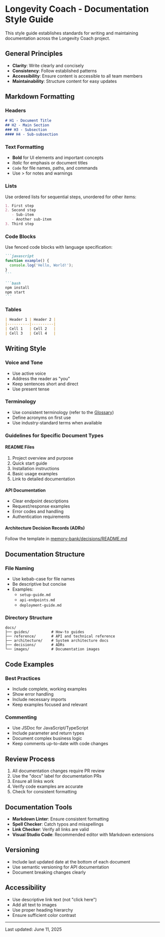 # Longevity Coach - Documentation Style Guide

This style guide establishes standards for writing and maintaining documentation across the Longevity Coach project.

## General Principles

- **Clarity**: Write clearly and concisely
- **Consistency**: Follow established patterns
- **Accessibility**: Ensure content is accessible to all team members
- **Maintainability**: Structure content for easy updates

## Markdown Formatting

### Headers

```markdown
# H1 - Document Title
## H2 - Main Section
### H3 - Subsection
#### H4 - Sub-subsection
```

### Text Formatting

- **Bold** for UI elements and important concepts
- *Italic* for emphasis or document titles
- `Code` for file names, paths, and commands
- Use > for notes and warnings

### Lists

Use ordered lists for sequential steps, unordered for other items:

```markdown
1. First step
2. Second step
   - Sub-item
   - Another sub-item
3. Third step
```

### Code Blocks

Use fenced code blocks with language specification:

````markdown
```javascript
function example() {
  console.log('Hello, World!');
}
```

```bash
npm install
npm start
```
````

### Tables

```markdown
| Header 1 | Header 2 |
|----------|----------|
| Cell 1   | Cell 2   |
| Cell 3   | Cell 4   |
```

## Writing Style

### Voice and Tone

- Use active voice
- Address the reader as "you"
- Keep sentences short and direct
- Use present tense

### Terminology

- Use consistent terminology (refer to the [Glossary](./glossary.md))
- Define acronyms on first use
- Use industry-standard terms when available

### Guidelines for Specific Document Types

#### README Files

1. Project overview and purpose
2. Quick start guide
3. Installation instructions
4. Basic usage examples
5. Link to detailed documentation

#### API Documentation

- Clear endpoint descriptions
- Request/response examples
- Error codes and handling
- Authentication requirements

#### Architecture Decision Records (ADRs)

Follow the template in [memory-bank/decisions/README.md](../memory-bank/decisions/README.md)

## Documentation Structure

### File Naming

- Use kebab-case for file names
- Be descriptive but concise
- Examples:
  - `setup-guide.md`
  - `api-endpoints.md`
  - `deployment-guide.md`

### Directory Structure

```
docs/
├── guides/          # How-to guides
├── reference/       # API and technical reference
├── architecture/    # System architecture docs
├── decisions/       # ADRs
└── images/          # Documentation images
```

## Code Examples

### Best Practices

- Include complete, working examples
- Show error handling
- Include necessary imports
- Keep examples focused and relevant

### Commenting

- Use JSDoc for JavaScript/TypeScript
- Include parameter and return types
- Document complex business logic
- Keep comments up-to-date with code changes

## Review Process

1. All documentation changes require PR review
2. Use the "docs" label for documentation PRs
3. Ensure all links work
4. Verify code examples are accurate
5. Check for consistent formatting

## Documentation Tools

- **Markdown Linter**: Ensure consistent formatting
- **Spell Checker**: Catch typos and misspellings
- **Link Checker**: Verify all links are valid
- **Visual Studio Code**: Recommended editor with Markdown extensions

## Versioning

- Include last updated date at the bottom of each document
- Use semantic versioning for API documentation
- Document breaking changes clearly

## Accessibility

- Use descriptive link text (not "click here")
- Add alt text to images
- Use proper heading hierarchy
- Ensure sufficient color contrast

---
Last updated: June 11, 2025
